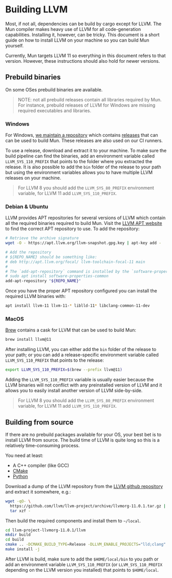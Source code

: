 # Building LLVM

Most, if not all, dependencies can be build by cargo except for LLVM.
The Mun compiler makes heavy use of LLVM for all code-generation capabilities.
Installing it, however, can be tricky.
This document is a short guide on how to install LLVM on your machine so you can build Mun yourself.

Currently, Mun targets LLVM 11 so everything in this document refers to that version.
However, these instructions should also hold for newer versions. 

## Prebuild binaries

On some OSes prebuild binaries are available.

> NOTE: not all prebuild releases contain all libraries required by Mun. 
> For instance, prebuild releases of LLVM for Windows are missing required executables and libraries.

### Windows

For Windows, [we maintain a repository](https://github.com/mun-lang/llvm-package-windows) which contains [releases](https://github.com/mun-lang/llvm-package-windows/releases) that can can be used to build Mun. 
These releases are also used on our CI runners. 

To use a release, download and extract it to your machine. 
To make sure the build pipeline can find the binaries, add an environment variable called `LLVM_SYS_110_PREFIX` that points to the folder where you extracted the release.
It is also possible to add the `bin` folder of the release to your path but using the environment variables allows you to have multiple LLVM releases on your machine.

> For LLVM 8 you should add the `LLVM_SYS_80_PREFIX` environment variable, for LLVM 11 add `LLVM_SYS_110_PREFIX`.

### Debian & Ubuntu

LLVM provides APT repositories for several versions of LLVM which contain all the required binaries required to build Mun. 
Visit the [LLVM APT website](https://apt.llvm.org/) to find the correct APT repository to use. 
To add the repository:

```bash
# Retrieve the archive signature
wget -O - https://apt.llvm.org/llvm-snapshot.gpg.key | apt-key add -

# Add the repository
# ${REPO_NAME} should be something like:
# deb http://apt.llvm.org/focal/ llvm-toolchain-focal-11 main
#
# The `add-apt-repository` command is installed by the `software-properties-common` package:
# sudo apt install software-properties-common 
add-apt-repository "${REPO_NAME}"
```

Once you have the proper APT repository configured you can install the required LLVM binaries with:

```bash
apt install llvm-11 llvm-11-* liblld-11* libclang-common-11-dev
```

### MacOS

[Brew](https://brew.sh/) contains a cask for LLVM that can be used to build Mun:

```bash
brew install llvm@11
```

After installing LLVM, you can either add the `bin` folder of the release to your path; or you can add a release-specific environment variable called `LLVM_SYS_110_PREFIX` that points to the release:

```bash
export LLVM_SYS_110_PREFIX=$(brew --prefix llvm@11)
```

Adding the `LLVM_SYS_110_PREFIX` variable is usually easier because the LLVM binaries will not conflict with any preinstalled version of LLVM and it allows you to easily install another version of LLVM side-by-side.

> For LLVM 8 you should add the `LLVM_SYS_80_PREFIX` environment variable, for LLVM 11 add `LLVM_SYS_110_PREFIX`.

## Building from source

If there are no prebuild packages available for your OS, your best bet is to install LLVM from source. 
The build time of LLVM is quite long so this is a relatively time-consuming process.

You need at least: 
- A C++ compiler (like GCC)
- [CMake](https://cmake.org/)
- [Python](https://www.python.org/)

Download a dump of the LLVM repository from the [LLVM github repository](https://github.com/llvm/llvm-project) and extract it somewhere, e.g.:

```bash
wget -qO- \
  https://github.com/llvm/llvm-project/archive/llvmorg-11.0.1.tar.gz | \
  tar xzf -
```

Then build the required components and install them to `~/local`.

```bash
cd llvm-project-llvmorg-11.0.1/llvm
mkdir build
cd build
cmake .. -DCMAKE_BUILD_TYPE=Release -DLLVM_ENABLE_PROJECTS="lld;clang" -DCMAKE_INSTALL_PREFIX=$HOME/local -DCMAKE_INSTALL_PREFIX=$HOME/local -DLLVM_ENABLE_LIBXML2=OFF
make install -j
```

After LLVM is build, make sure to add the `$HOME/local/bin` to you path or add an environment variable `LLVM_SYS_110_PREFIX` (or `LLVM_SYS_110_PREFIX` depending on the LLVM version you installed) that points to `$HOME/local`. 
